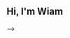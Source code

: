 <!-- Vérification Google Search Console -->
<meta name="google-site-verification" content="pmME0Iy7GN0FQMYowt1Zez5bHlEMFI-1Viuzrrd7A_s" />

## Hi, I'm Wiam  
-->
